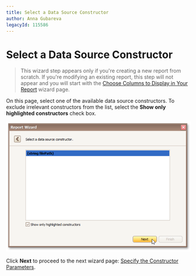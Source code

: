 ```yaml
---
title: Select a Data Source Constructor
author: Anna Gubareva
legacyId: 115586
---
```

# Select a Data Source Constructor
> This wizard step appears only if you're creating a new report from scratch. If you're modifying an existing report, this step will not appear and you will start with the [Choose Columns to Display in Your Report](../choose-columns-to-display-in-your-report.md) wizard page.

On this page, select one of the available data source constructors. To exclude irrelevant constructors from the list, select the **Show only highlighted constructors** check box.

![RD_ReportWizard_ObjDataSourceConsturctor](../../../../../../images/img122114.png)

Click **Next** to proceed to the next wizard page: [Specify the Constructor Parameters](specify-the-constructor-parameters.md).